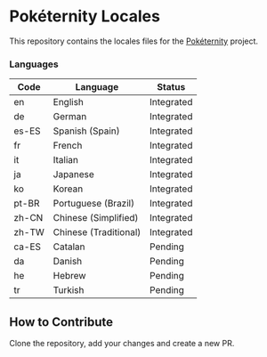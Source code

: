 # Pokéternity Locales

This repository contains the locales files for the [Pokéternity](https://github.com/despair-games/poketernity) project.

### Languages

| Code  | Language              | Status     |
| ----- | --------------------- | ---------- |
| en    | English               | Integrated |
| de    | German                | Integrated |
| es-ES | Spanish (Spain)       | Integrated |
| fr    | French                | Integrated |
| it    | Italian               | Integrated |
| ja    | Japanese              | Integrated |
| ko    | Korean                | Integrated |
| pt-BR | Portuguese (Brazil)   | Integrated |
| zh-CN | Chinese (Simplified)  | Integrated |
| zh-TW | Chinese (Traditional) | Integrated |
| ca-ES | Catalan               | Pending    |
| da    | Danish                | Pending    |
| he    | Hebrew                | Pending    |
| tr    | Turkish               | Pending    |

## How to Contribute

Clone the repository, add your changes and create a new PR.

